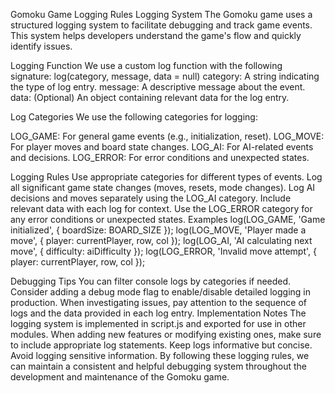 Gomoku Game Logging Rules
Logging System
The Gomoku game uses a structured logging system to facilitate debugging and track game events. This system helps developers understand the game's flow and quickly identify issues.

Logging Function
We use a custom log function with the following signature:
log(category, message, data = null)
category: A string indicating the type of log entry.
message: A descriptive message about the event.
data: (Optional) An object containing relevant data for the log entry.

Log Categories
We use the following categories for logging:

LOG_GAME: For general game events (e.g., initialization, reset).
LOG_MOVE: For player moves and board state changes.
LOG_AI: For AI-related events and decisions.
LOG_ERROR: For error conditions and unexpected states.

Logging Rules
Use appropriate categories for different types of events.
Log all significant game state changes (moves, resets, mode changes).
Log AI decisions and moves separately using the LOG_AI category.
Include relevant data with each log for context.
Use the LOG_ERROR category for any error conditions or unexpected states.
Examples
log(LOG_GAME, 'Game initialized', { boardSize: BOARD_SIZE });
log(LOG_MOVE, 'Player made a move', { player: currentPlayer, row, col });
log(LOG_AI, 'AI calculating next move', { difficulty: aiDifficulty });
log(LOG_ERROR, 'Invalid move attempt', { player: currentPlayer, row, col });

Debugging Tips
You can filter console logs by categories if needed.
Consider adding a debug mode flag to enable/disable detailed logging in production.
When investigating issues, pay attention to the sequence of logs and the data provided in each log entry.
Implementation Notes
The logging system is implemented in script.js and exported for use in other modules.
When adding new features or modifying existing ones, make sure to include appropriate log statements.
Keep logs informative but concise. Avoid logging sensitive information.
By following these logging rules, we can maintain a consistent and helpful debugging system throughout the development and maintenance of the Gomoku game.